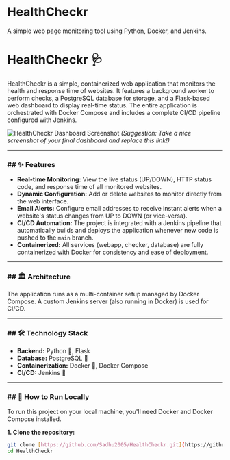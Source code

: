 # HealthCheckr
A simple web page monitoring tool using Python, Docker, and Jenkins.
# HealthCheckr 🩺

HealthCheckr is a simple, containerized web application that monitors the health and response time of websites. It features a background worker to perform checks, a PostgreSQL database for storage, and a Flask-based web dashboard to display real-time status. The entire application is orchestrated with Docker Compose and includes a complete CI/CD pipeline configured with Jenkins.

![HealthCheckr Dashboard Screenshot](https://i.imgur.com/L7E1WfK.png) 
*(Suggestion: Take a nice screenshot of your final dashboard and replace this link!)*

---

### ## ✨ Features

* **Real-time Monitoring:** View the live status (UP/DOWN), HTTP status code, and response time of all monitored websites.
* **Dynamic Configuration:** Add or delete websites to monitor directly from the web interface.
* **Email Alerts:** Configure email addresses to receive instant alerts when a website's status changes from UP to DOWN (or vice-versa).
* **CI/CD Automation:** The project is integrated with a Jenkins pipeline that automatically builds and deploys the application whenever new code is pushed to the `main` branch.
* **Containerized:** All services (webapp, checker, database) are fully containerized with Docker for consistency and ease of deployment.

---

### ## 🏛️ Architecture

The application runs as a multi-container setup managed by Docker Compose. A custom Jenkins server (also running in Docker) is used for CI/CD.



---

### ## 🛠️ Technology Stack

* **Backend:** Python 🐍, Flask
* **Database:** PostgreSQL 🐘
* **Containerization:** Docker 🐳, Docker Compose
* **CI/CD:** Jenkins 🤖

---

### ## 🚀 How to Run Locally

To run this project on your local machine, you'll need Docker and Docker Compose installed.

**1. Clone the repository:**
```bash
git clone [https://github.com/Sadhu2005/HealthCheckr.git](https://github.com/Sadhu2005/HealthCheckr.git)
cd HealthCheckr